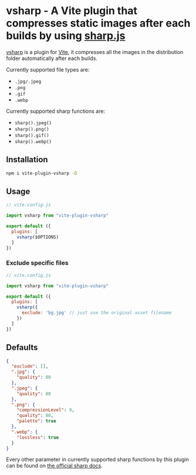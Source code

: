 # vsharp - A Vite plugin that compresses static images after each builds by using [sharp.js](https://www.npmjs.com/package/sharp)

[vsharp](./) is a plugin for [Vite](https://github.com/vitejs/vite), it compresses all the images in the distribution folder automatically after each builds.

Currently supported file types are:

- `.jpg/.jpeg`
- `.png`
- `.gif`
- `.webp`

Currently supported sharp functions are:

- `sharp().jpeg()`
- `sharp().png()`
- `sharp().gif()`
- `sharp().webp()`

## Installation

```bash
npm i vite-plugin-vsharp -D
```

## Usage

```javascript
// vite.config.js

import vsharp from "vite-plugin-vsharp"

export default ({
  plugins: [
    vsharp($OPTIONS)
  ]
})
```

### Exclude specific files

```javascript
// vite.config.js

import vsharp from "vite-plugin-vsharp"

export default ({
  plugins: [
    vsharp({
      exclude: 'bg.jpg' // just use the original asset filename
    })
  ]
})
```

## Defaults

```json
{
  "exclude": [],
  ".jpg": {
    "quality": 80
  },
  ".jpeg": {
    "quality": 80
  },
  ".png": {
    "compressionLevel": 9,
    "quality": 80,
    "palette": true
  },
  ".webp": {
    "lossless": true
  }
}
```

Every other parameter in currently supported sharp functions by this plugin can be found on [the official sharp docs](https://sharp.pixelplumbing.com/api-constructor).
